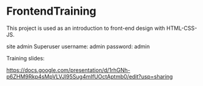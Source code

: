 # FrontendTraining


This project is used as an introduction to front-end design with HTML-CSS-JS.


site admin
Superuser 
username:
  admin
password:
  admin
  

Training slides:


https://docs.google.com/presentation/d/1rhGNh-p6ZHM9Rkp4sMpVLVJl95Sug4mIfUOctAptmb0/edit?usp=sharing

